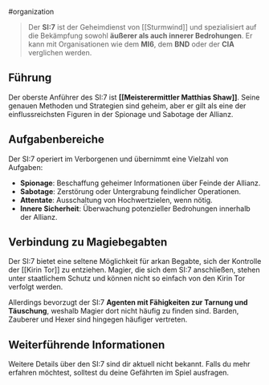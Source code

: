 #organization

> Der **SI:7** ist der Geheimdienst von [[Sturmwind]] und spezialisiert auf die Bekämpfung sowohl **äußerer als auch innerer Bedrohungen**. Er kann mit Organisationen wie dem **MI6**, dem **BND** oder der **CIA** verglichen werden.  
## Führung  

Der oberste Anführer des SI:7 ist **[[Meisterermittler Matthias Shaw]]**. Seine genauen Methoden und Strategien sind geheim, aber er gilt als eine der einflussreichsten Figuren in der Spionage und Sabotage der Allianz.  

## Aufgabenbereiche  

Der SI:7 operiert im Verborgenen und übernimmt eine Vielzahl von Aufgaben:  

- **Spionage**: Beschaffung geheimer Informationen über Feinde der Allianz.  
- **Sabotage**: Zerstörung oder Untergrabung feindlicher Operationen.  
- **Attentate**: Ausschaltung von Hochwertzielen, wenn nötig.  
- **Innere Sicherheit**: Überwachung potenzieller Bedrohungen innerhalb der Allianz.  

## Verbindung zu Magiebegabten  

Der SI:7 bietet eine seltene Möglichkeit für arkan Begabte, sich der Kontrolle der [[Kirin Tor]] zu entziehen. Magier, die sich dem SI:7 anschließen, stehen unter staatlichem Schutz und können nicht so einfach von den Kirin Tor verfolgt werden.  

Allerdings bevorzugt der SI:7 **Agenten mit Fähigkeiten zur Tarnung und Täuschung**, weshalb Magier dort nicht häufig zu finden sind. Barden, Zauberer und Hexer sind hingegen häufiger vertreten.  

## Weiterführende Informationen  

Weitere Details über den SI:7 sind dir aktuell nicht bekannt. Falls du mehr erfahren möchtest, solltest du deine Gefährten im Spiel ausfragen.  
